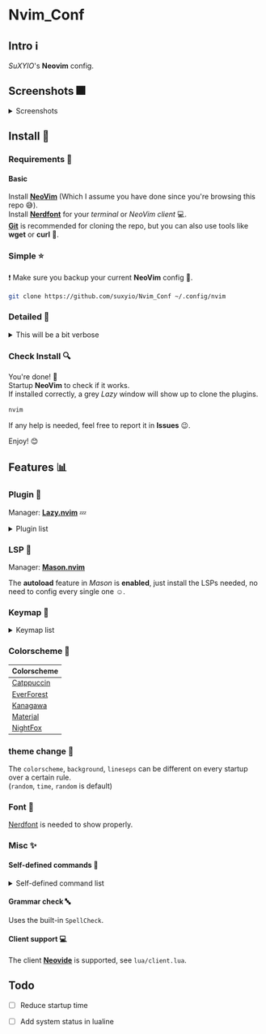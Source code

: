 # Nvim_Conf

## Intro :information_source:

_SuXYIO_'s __Neovim__ config. 

## Screenshots :fireworks:

<details>
<summary>Screenshots</summary>

> Dashboard, _catppuccin_ colorscheme. 
![Screenshot0](./media/Screenshot0.png)

> Lazygit, _kanagawa_ colorscheme. 
![Screenshot1](./media/Screenshot1.png)

> Code inspecting, _duskfox_ colorscheme. 
![Screenshot2](./media/Screenshot2.png)

> Telescope, _everforest_ colorscheme. 
![Screenshot3](./media/Screenshot3.png)

> Markdown preview, _material_ colorscheme. 
![Screenshot4](./media/Screenshot4.png)

Note that these screenshots may not represent the actual effect, which is dependent on the terminal / NeoVim client config :computer:.  
Also, these screenshots might be outdated due to my laziness :sleeping:. 

</details>

## Install :calling:

### Requirements :battery:

#### Basic

Install __[NeoVim](https://github.com/neovim/neovim)__ (Which I assume you have done since you're browsing this repo :sweat_smile:).  
Install __[Nerdfont](https://nerdfonts.com)__ for your _terminal_ or _NeoVim client_ :computer:.  
__[Git](https://git-scm.com)__ is recommended for cloning the repo, but you can also use tools like __wget__ or __curl__ :wrench:.  

### Simple :star:

:exclamation: Make sure you backup your current __NeoVim__ config :floppy_disk:.  

```bash
git clone https://github.com/suxyio/Nvim_Conf ~/.config/nvim
```

### Detailed :star2:

<details>

<summary>This will be a bit verbose</summary>

1. _Optional_  
Backup your current __NeoVim__ config :floppy_disk:. 
```bash
mv ~/.config/nvim ~/.config/nvim.bak
```

1. Clone this repo :satellite:.  
```bash
git clone https://github.com/suxyio/Nvim_Conf ~/.config/nvim
```
</details>

### Check Install :mag:

You're done! :tada:  
Startup __NeoVim__ to check if it works.  
If installed correctly, a grey _Lazy_ window will show up to clone the plugins. 
```bash
nvim
```
If any help is needed, feel free to report it in __Issues__ :wink:. 

Enjoy! :blush:

## Features :bar_chart:

### Plugin :electric_plug:

Manager: __[Lazy.nvim](https://github.com/folke/lazy.nvim)__ :zzz:

<details>
<summary>Plugin list</summary>

| Plugin | Description | Idle (You have to toggle manually) |
| ------ | ----------- | ---------------------------------- |
| [Autopairs](https://github.com/windwp/nvim-autopairs) | Better insert experience for __paired characters__ | N |
| [Bufferline](https://github.com/akinsho/bufferline.nvim) | Provide __bufferline__ | N |
| [Cmp](https://github.com/hrsh7th/nvim-cmp) | Provide __completion__ | N |
| [Codeium](https://github.com/Exafunction/codeium.nvim) | Provide __AI__ assist | Y |
| [Gitsigns](https://github.com/lewis6991/gitsigns.nvim) | Well, __gitsigns__, literally | N |
| [LspSaga](https://github.com/nvimdev/lspsaga.nvim) | Better __LSP experience__ | N |
| [Lualine](https://github.com/nvim-lualine/lualine.nvim) | Provide fancy __lines and tabs__ | N |
| [Mason](https://github.com/williamboman/mason.nvim) | __Install LSPs__ | N |
| [MarkdownPreview](https://github.com/iamcco/markdown-preview.nvim) | Preview __markdown__ files | N |
| [Notify](https://github.com/rcarriga/nvim-notify) | Notice __UI__ | N |
| [NvimTree](https://github.com/nvim-tree/nvim-tree.lua) | Provide __tree__ view | N |
| [Snacks](https://github.com/folke/snacks.nvim) | Provide __useful stuff__ | N |
| [Telescope](https://github.com/nvim-telescope/telescope.nvim) | __Find__ files | N |
| [TodoComments](https://github.com/folke/todo-comments.nvim) | Highlight __todo__ comments | Y |
| [Transparent](https://github.com/xiyaowong/transparent.nvim) | __Transparent__ background | N |
| [Twilight](https://github.com/folke/twilight.nvim) | __Dim__ code | Y |
| [Wilder](https://github.com/gelguy/wilder.nvim) | Provide __cmdline completion__ | N |

</details>

### LSP :closed_book:

Manager: __[Mason.nvim](https://github.com/williamboman/mason.nvim)__

The __autoload__ feature in _Mason_ is __enabled__, just install the LSPs needed, no need to config every single one :relaxed:. 

### Keymap :musical_keyboard:

<details>
<summary>Keymap list</summary>

__Note__: The single __characters__ here are all __capital__, which represents the key on the keyboard, capital key presses will be represented with <kbd>Shift</kbd>. 

#### Base :star:

| Mode | Key | Map | Description |
| ---- | --- | --- | ----------- |
| / | <kbd>;</kbd> | `leader` | __Leader__ key |
| N | <kbd>Cmd</kbd>-<kbd>C</kbd> | `"+y` | __Copy__ to system clipboard |
| N | <kbd>Cmd</kbd>-<kbd>V</kbd> | `"+P` | __Paste__ from system clipboard in normal mode |
| I | <kbd>Cmd</kbd>-<kbd>V</kbd> | `<Esc>"+P` | __Paste__ from system clipboard in insert mode |
| N | <kbd>Leader</kbd>-<kbd>Q</kbd> | `<CMD>q<CR>` | __Quit__ |
| N | <kbd>Leader</kbd>-<kbd>Shift<kbd>-<kbd>Q</kbd> | `<CMD>q!<CR>` | __Force quit__ |
| N | <kbd>Leader</kbd>-<kbd>WW</kbd> | `<CMD>w<CR>` | __Save__ |
| N | <kbd>Leader</kbd>-<kbd>WA</kbd> | `<CMD>wa<CR>` | __Save all__ |
| N | <kbd>Leader</kbd>-<kbd>WQ</kbd> | `<CMD>wq<CR>` | __Save & Quit__ |
| I | <kbd>J</kbd><kbd>K</kbd> | `<Esc>` | __Escape__ from insert mode |
| N | <kbd>Space</kbd> | `:` | Go to __command__ mode |
| N | <kbd>Ctrl</kbd>-<kbd>K</kbd> | `ddkP` | __Move line__ up |
| N | <kbd>Ctrl</kbd>-<kbd>J</kbd> | `ddp` | __Move line__ down |
| N | <kbd>Esc</kbd> | `<CMD>noh<CR>` | Remove __highlight__ (clear search highlight) |
| N | <kbd>Leader</kbd>-<kbd>J</kbd> | `<CMD>bn<CR>` | Switch next __buffer__ |
| N | <kbd>Leader</kbd>-<kbd>H</kbd> | `<CMD>bp<CR>` | Switch previous __buffer__ |
| N | <kbd>Leader</kbd>-<kbd>W</kbd> | `<C-w>` | __Window__ control |
| N | <kbd>Leader</kbd>-<kbd>Z</kbd> | `<CMD>set spell!<CR>` | Toggle __spellcheck__ |
| N | <kbd>Z</kbd><kbd>L</kbd> | `<CMD>vs<CR>` | Toggle __vertical split__ |
| N | <kbd>Z</kbd><kbd>J</kbd> | `<CMD>sp<CR>` | Toggle __split__ |
| T | <kbd>Esc</kbd><kbd>Esc</kbd> | `<C-\\><C-n>` | __Escape__ from terminal mode |

#### Plugin :electric_plug:

| Plugin | Mode | Key | Map | Description |
| ------ | ---- | --- | --- | ----------- |
| LspSaga | N | <kbd>]</kbd><kbd>E</kbd> | `<CMD>Lspsaga diagnostic_jump_next<CR>` | __Jump__ to next __diagnostic__ |
| LspSaga | N | <kbd>[</kbd><kbd>E</kbd> | `<CMD>Lspsaga diagnostic_jump_prev<CR>` | __Jump__ to previous __diagnostic__ |
| LspSaga | N | <kbd>Leader</kbd>-<kbd>A</kbd> | `<CMD>Lspsaga code_action<CR>` | Show __actions__ of code |
| LspSaga | N | <kbd>Leader</kbd>-<kbd>S</kbd> | `<CMD>Lspsaga outline<CR>` | Show __outline__(structure) of code |
| LspSaga | N | <kbd>Leader</kbd>-<kbd>C</kbd> | `<CMD>Lspsaga show_line_diagnostics<CR>` | Show __line diagnostics__ |
| LspSaga | N | <kbd>Leader</kbd>-<kbd>L</kbd> | `<CMD>Lspsaga term_toggle<CR>` | Toggle __terminal__ |
| LspSaga | N | <kbd>Z</kbd>-<kbd>D</kbd> | `<CMD>Lspsaga peek_definition<CR>` | Peek __definition__ |
| MarkdownPreview | N | <kbd>Z</kbd>-<kbd>M</kbd> | `<CMD>MarkdownPreviewToggle<CR>` | Toggle __markdown__ preview |
| NvimCmp | I | <kbd>Enter</kbd> | `cmp.mapping.confirm({select = true})` | Confirm __completion__ |
| NvimCmp | I | <kbd>Esc</kbd> | `cmp.mapping.abort()` | Abort __completion__ |
| NvimTree | N | <kbd>Leader</kbd>-<kbd>F</kbd> | `<CMD>NvimTreeToggle<CR>` | Toggle __tree__ view |
| Snacks | N | <kbd>Leader</kbd>-<kbd>D</kbd> | `<CMD>Snacks.lazygit()<CR>` | Toggle __LazyGit__ |
| Snacks | N | <kbd>Leader</kbd>-<kbd>K</kbd> | `<CMD>Snacks.bufdelete<CR>` | Delete __buffer__ |
| Telescope | N | <kbd>F</kbd><kbd>F</kbd> | `<CMD>Telescope<CR>` | __Telescope__ |
| Transparent | N | <kbd>Shift<kbd>-<kbd>T</kbd> | `<CMD>TransparentToggle<CR>` | __Transparent__ toggle |

</details>

### Colorscheme :rainbow:

| Colorscheme |
| ----------- |
| [Catppuccin](https://github.com/catppuccin-mocha) |
| [EverForest](https://github.com/sainnhe/everforest) |
| [Kanagawa](https://github.com/rebelot/kanagawa.nvim) |
| [Material](https://github.com/marko-cerovac/material.nvim) |
| [NightFox](https://github.com/EdenEast/nightfox.nvim) |

### theme change :traffic_light:

The `colorscheme`, `background`, `lineseps` can be different on every startup over a certain rule.  
(`random`, `time`, `random` is default)

### Font :book:

[Nerdfont](https://nerdfonts.com) is needed to show properly. 

### Misc :sparkles:

#### Self-defined commands :bookmark:

<details>
<summary>Self-defined command list</summary>

| Command | Operation | Description |
| ------- | --------- | ----------- |
| `Hex` | `%!xxd` | Convert buffer raw to __hex__ code |
| `Dehex` | `%!xxd -r` | Convert buffer hex code to __raw__ |

</details>

#### Grammar check :abc:

Uses the built-in `SpellCheck`.  

#### Client support :computer:

The client __[Neovide](https://neovide.dev/)__ is supported, see `lua/client.lua`. 

## Todo

- [ ] Reduce startup time
- [ ] Add system status in lualine

